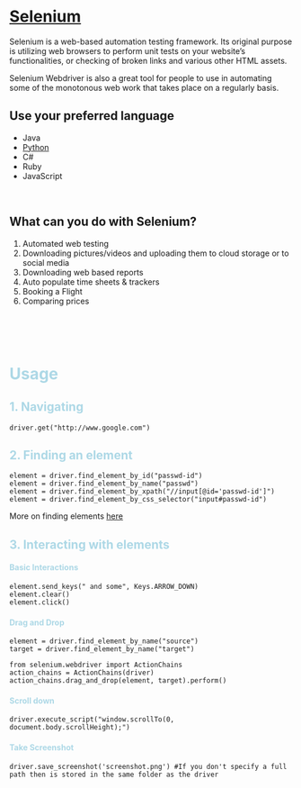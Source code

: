 # <span style="color:green">[Selenium](https://www.selenium.dev/es/)</span>  
Selenium is a web-based automation testing framework. Its original purpose is utilizing web browsers to perform unit tests on your website’s functionalities, or checking of broken links and various other HTML assets.  

Selenium Webdriver is also a great tool for people to use in automating some of the monotonous web work that takes place on a regularly basis. 

## Use your preferred language
* Java
* [Python](https://selenium-python.readthedocs.io/)
* C#
* Ruby
* JavaScript

<br>

## What can you do with Selenium?

1. Automated web testing  
1. Downloading pictures/videos and uploading them to cloud storage or to social media  
1. Downloading web based reports  
1. Auto populate time sheets & trackers
1. Booking a Flight
1. Comparing prices


<br><br><br>

# <span style="color:lightblue">Usage</span>
## <span style="color:lightblue">1. Navigating</span>
    driver.get("http://www.google.com")
## <span style="color:lightblue">2. Finding an element</span>
    element = driver.find_element_by_id("passwd-id")
    element = driver.find_element_by_name("passwd")
    element = driver.find_element_by_xpath("//input[@id='passwd-id']")
    element = driver.find_element_by_css_selector("input#passwd-id")

More on finding elements [here](https://selenium-python.readthedocs.io/locating-elements.html)

## <span style="color:lightblue">3. Interacting with elements</span>
#### <span style="color:lightblue">Basic Interactions</span>
    element.send_keys(" and some", Keys.ARROW_DOWN)
    element.clear()
    element.click()

#### <span style="color:lightblue">Drag and Drop</span>
    element = driver.find_element_by_name("source")
    target = driver.find_element_by_name("target")

    from selenium.webdriver import ActionChains
    action_chains = ActionChains(driver)
    action_chains.drag_and_drop(element, target).perform()

#### <span style="color:lightblue">Scroll down</span>
    driver.execute_script("window.scrollTo(0, document.body.scrollHeight);")

#### <span style="color:lightblue">Take Screenshot </span>
    driver.save_screenshot('screenshot.png') #If you don't specify a full path then is stored in the same folder as the driver